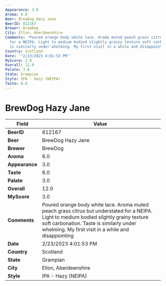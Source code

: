 ```yaml
---
Appearance: 3.0
Aroma: 6.0
Beer: BrewDog Hazy Jane
BeerID: 812167
Brewer: BrewDog
City: Ellon, Aberdeenshire
Comments: 'Poured orange body white lace. Aroma muted peach grass citrus but understated
  for a NEIPA. Light to medium bodied slightly grainy texture soft carbonation. Taste
  is similarly under whelming. My first visit in a while and disappointing '
Country: Scotland
Date: '"2/23/2023 4:01:53 PM"'
MyScore: 3.0
Overall: 12.0
Palate: 3.0
State: Grampian
Style: IPA - Hazy (NEIPA)
Taste: 6.0
---
```


# BrewDog Hazy Jane

| Field         | Value |
|---------------|-------|
| **BeerID** | 812167 |
| **Beer** | BrewDog Hazy Jane |
| **Brewer** | BrewDog |
| **Aroma** | 6.0 |
| **Appearance** | 3.0 |
| **Taste** | 6.0 |
| **Palate** | 3.0 |
| **Overall** | 12.0 |
| **MyScore** | 3.0 |
| **Comments** | Poured orange body white lace. Aroma muted peach grass citrus but understated for a NEIPA. Light to medium bodied slightly grainy texture soft carbonation. Taste is similarly under whelming. My first visit in a while and disappointing  |
| **Date** | 2/23/2023 4:01:53 PM |
| **Country** | Scotland |
| **State** | Grampian |
| **City** | Ellon, Aberdeenshire |
| **Style** | IPA - Hazy (NEIPA) |
